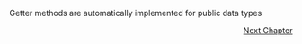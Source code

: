 Getter methods are automatically implemented for public data types


<p align="right">
   <a href="./2.2.3 Specific Data Types.md">Next Chapter</a>
</p>
